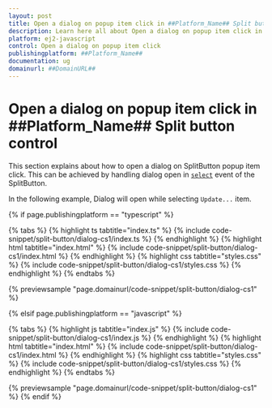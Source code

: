 ```yaml
---
layout: post
title: Open a dialog on popup item click in ##Platform_Name## Split button control | Syncfusion
description: Learn here all about Open a dialog on popup item click in Syncfusion ##Platform_Name## Split button control of Syncfusion Essential JS 2 and more.
platform: ej2-javascript
control: Open a dialog on popup item click 
publishingplatform: ##Platform_Name##
documentation: ug
domainurl: ##DomainURL##
---
```


# Open a dialog on popup item click in ##Platform_Name## Split button control

This section explains about how to open a dialog on SplitButton popup item click. This can be achieved by handling dialog open in [`select`](../../api/split-button/#select) event of the SplitButton.

In the following example, Dialog will open while selecting `Update...` item.

{% if page.publishingplatform == "typescript" %}

 {% tabs %}
{% highlight ts tabtitle="index.ts" %}
{% include code-snippet/split-button/dialog-cs1/index.ts %}
{% endhighlight %}
{% highlight html tabtitle="index.html" %}
{% include code-snippet/split-button/dialog-cs1/index.html %}
{% endhighlight %}
{% highlight css tabtitle="styles.css" %}
{% include code-snippet/split-button/dialog-cs1/styles.css %}
{% endhighlight %}
{% endtabs %}
        
{% previewsample "page.domainurl/code-snippet/split-button/dialog-cs1" %}

{% elsif page.publishingplatform == "javascript" %}

{% tabs %}
{% highlight js tabtitle="index.js" %}
{% include code-snippet/split-button/dialog-cs1/index.js %}
{% endhighlight %}
{% highlight html tabtitle="index.html" %}
{% include code-snippet/split-button/dialog-cs1/index.html %}
{% endhighlight %}
{% highlight css tabtitle="styles.css" %}
{% include code-snippet/split-button/dialog-cs1/styles.css %}
{% endhighlight %}
{% endtabs %}

{% previewsample "page.domainurl/code-snippet/split-button/dialog-cs1" %}
{% endif %}
